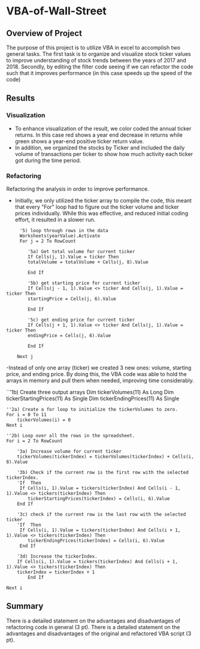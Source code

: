 # VBA-of-Wall-Street
## Overview of Project ##
The purpose of this project is to utilize VBA in excel to accomplish two general tasks. The first task is to organize and visualize stock ticker values to improve understanding of stock trends between the years of 2017 and 2018. Secondly, by editing the filter code seeing if we can refactor the code such that it improves performance (in this case speeds up the speed of the code)
## Results ##
### Visualization ###
- To enhance visualization of the result, we color coded the annual ticker returns. In this case red shows a year end decrease in returns while green shows a year-end positive ticker return value.
- In addition, we organized the stocks by Ticker and included the daily volume of transactions per ticker to show how much activity each ticker got during the time period.
### Refactoring ###
Refactoring the analysis in order to improve performance.
- Initially, we only utilized the ticker array to compile the code, this meant that every "For" loop had to figure out the ticker volume and ticker prices individually. While this was effective, and reduced initial coding effort, it resulted in a slower run.
>           
         '5) loop through rows in the data
         Worksheets(yearValue).Activate
         For j = 2 To RowCount
        
            '5a) Get total volume for current ticker
            If Cells(j, 1).Value = ticker Then
            totalVolume = totalVolume + Cells(j, 8).Value
        
            End If
            
            '5b) get starting price for current ticker
            If Cells(j - 1, 1).Value <> ticker And Cells(j, 1).Value = ticker Then
            startingPrice = Cells(j, 6).Value
        
            End If
        
            '5c) get ending price for current ticker
            If Cells(j + 1, 1).Value <> ticker And Cells(j, 1).Value = ticker Then
            endingPrice = Cells(j, 6).Value
        
            End If
        
        Next j
-Instead of only one array (ticker) we created 3 new ones: volume, starting price, and ending price. By doing this, the VBA code was able to hold the arrays in memory and pull them when needed, improving time considerably.
 
``'1b) Create three output arrays
    Dim tickerVolumes(11) As Long
    Dim tickerStartingPrices(11) As Single
    Dim tickerEndingPrices(11) As Single
       
    ''2a) Create a for loop to initialize the tickerVolumes to zero.
    For i = 0 To 11
        tickerVolumes(i) = 0
    Next i
        
    ''2b) Loop over all the rows in the spreadsheet.
    For i = 2 To RowCount
    
        '3a) Increase volume for current ticker
        tickerVolumes(tickerIndex) = tickerVolumes(tickerIndex) + Cells(i, 8).Value
        
        '3b) Check if the current row is the first row with the selected tickerIndex.
        'If  Then
         If Cells(i, 1).Value = tickers(tickerIndex) And Cells(i - 1, 1).Value <> tickers(tickerIndex) Then
            tickerStartingPrices(tickerIndex) = Cells(i, 6).Value
        End If
        
        '3c) check if the current row is the last row with the selected ticker
        'If  Then
         If Cells(i, 1).Value = tickers(tickerIndex) And Cells(i + 1, 1).Value <> tickers(tickerIndex) Then
            tickerEndingPrices(tickerIndex) = Cells(i, 6).Value
         End If

        '3d) Increase the tickerIndex.
        If Cells(i, 1).Value = tickers(tickerIndex) And Cells(i + 1, 1).Value <> tickers(tickerIndex) Then
        tickerIndex = tickerIndex + 1
            End If
    
    Next i
    

## Summary ##
There is a detailed statement on the advantages and disadvantages of refactoring code in general (3 pt).
There is a detailed statement on the advantages and disadvantages of the original and refactored VBA script (3 pt).
